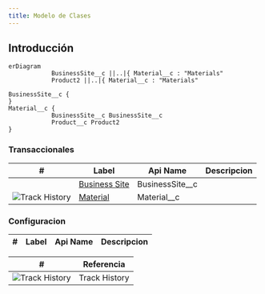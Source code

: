 ```yaml
---
title: Modelo de Clases
---
```


## Introducción

<!-- START autogenerated-objects -->

```mermaid
erDiagram
            BusinessSite__c ||..|{ Material__c : "Materials"
            Product2 ||..|{ Material__c : "Materials"

BusinessSite__c {
}
Material__c {
            BusinessSite__c BusinessSite__c
            Product__c Product2
}

```

### Transaccionales

| #   | Label | Api Name | Descripcion |
| --- | ----- | -------- | ----------- |
| <div class="icons"></div> | [Business Site](/diccionarios/objects/BusinessSite__c) | BusinessSite__c ||
| <div class="icons">![Track History](/img/tracker_60.png)</div> | [Material](/diccionarios/objects/Material__c) | Material__c ||

### Configuracion

| #   | Label | Api Name | Descripcion |
| --- | ----- | -------- | ----------- |

| #                                                              | Referencia    |
| -------------------------------------------------------------- | ------------- |
| <div class="icons">![Track History](/img/tracker_60.png)</div> | Track History |

<!-- END autogenerated-objects -->